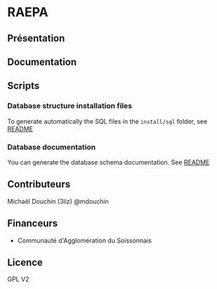 # RAEPA

## Présentation

## Documentation

## Scripts

### Database structure installation files

To generate automatically the SQL files in the `install/sql` folder, see [README](doc/database/README.md)

### Database documentation

You can generate the database schema documentation. See [README](doc/database/README.md)

## Contributeurs

Michaël Douchin (3liz)  @mdouchin

## Financeurs

* Communauté d'Agglomération du Soissonnais

## Licence

GPL V2


